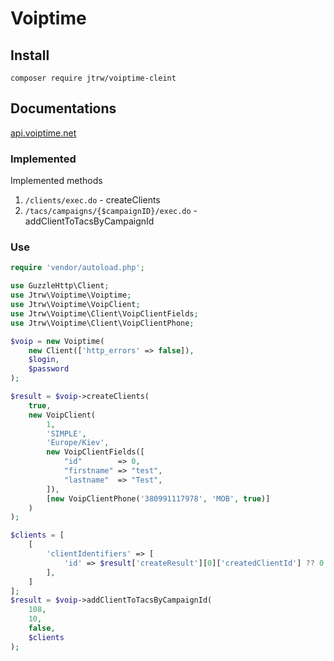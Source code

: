 # Voiptime

## Install

```
composer require jtrw/voiptime-cleint
```

## Documentations

[api.voiptime.net](https://api.voiptime.net)

### Implemented

Implemented methods

1. `/clients/exec.do` - createClients
1. `/tacs/campaigns/{$campaignID}/exec.do` - addClientToTacsByCampaignId

### Use

```php
require 'vendor/autoload.php';

use GuzzleHttp\Client;
use Jtrw\Voiptime\Voiptime;
use Jtrw\Voiptime\VoipClient;
use Jtrw\Voiptime\Client\VoipClientFields;
use Jtrw\Voiptime\Client\VoipClientPhone;

$voip = new Voiptime(
    new Client(['http_errors' => false]),
    $login,
    $password
);

$result = $voip->createClients(
    true,
    new VoipClient(
        1,
        'SIMPLE',
        'Europe/Kiev',
        new VoipClientFields([
            "id"        => 0,
            "firstname" => "test",
            "lastname"  => "Test",
        ]),
        [new VoipClientPhone('380991117978', 'MOB', true)]
    )
);

$clients = [
    [
        'clientIdentifiers' => [
            'id' => $result['createResult'][0]['createdClientId'] ?? 0
        ],
    ]
];
$result = $voip->addClientToTacsByCampaignId(
    108,
    10,
    false,
    $clients
);
```